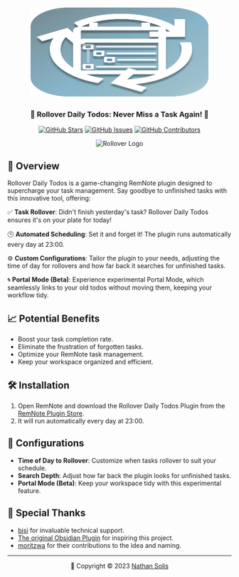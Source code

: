 <h1 align="center">
	<img src="https://raw.githubusercontent.com/coldenate/rollover-daily-todos/main/public/logo.svg" alt="Rollover Logo" width="400" height="200">
</h1>

<h3 align="center">
	📅 Rollover Daily Todos: Never Miss a Task Again! 📆
</h3>

<p align="center">
	<a href="https://github.com/coldenate/rollover-daily-todos/stargazers"><img src="https://img.shields.io/github/stars/coldenate/rollover-daily-todos?colorA=363a4f&colorB=b7bdf8&style=for-the-badge" alt="GitHub Stars"></a>
	<a href="https://github.com/coldenate/rollover-daily-todos/issues"><img src="https://img.shields.io/github/issues/coldenate/rollover-daily-todos?colorA=363a4f&colorB=f5a97f&style=for-the-badge" alt="GitHub Issues"></a>
	<a href="https://github.com/coldenate/rollover-daily-todos/contributors"><img src="https://img.shields.io/github/contributors/coldenate/rollover-daily-todos?colorA=363a4f&colorB=a6da95&style=for-the-badge" alt="GitHub Contributors"></a>
</p>

<p align="center">
	<img src="https://raw.githubusercontent.com/coldenate/rollover-daily-todos/main/.github/video.gif" alt="Rollover Logo" width="400" height="400">
</p>

## 🚀 Overview

Rollover Daily Todos is a game-changing RemNote plugin designed to supercharge your task management. Say goodbye to unfinished tasks with this innovative tool, offering:

✅ **Task Rollover**: Didn't finish yesterday's task? Rollover Daily Todos ensures it's on your plate for today!

🕒 **Automated Scheduling**: Set it and forget it! The plugin runs automatically every day at 23:00.

⚙️ **Custom Configurations**: Tailor the plugin to your needs, adjusting the time of day for rollovers and how far back it searches for unfinished tasks.

🌀 **Portal Mode (Beta)**: Experience experimental Portal Mode, which seamlessly links to your old todos without moving them, keeping your workflow tidy.

## 📈 Potential Benefits

- Boost your task completion rate.
- Eliminate the frustration of forgotten tasks.
- Optimize your RemNote task management.
- Keep your workspace organized and efficient.

## 🛠️ Installation

1. Open RemNote and download the Rollover Daily Todos Plugin from the [RemNote Plugin Store](https://remnote.com/plugins/rollover-daily-todos).
2. It will run automatically every day at 23:00.

## 🧰 Configurations

- **Time of Day to Rollover**: Customize when tasks rollover to suit your schedule.
- **Search Depth**: Adjust how far back the plugin looks for unfinished tasks.
- **Portal Mode (Beta)**: Keep your workspace tidy with this experimental feature.

## 🙏 Special Thanks

- [bjsi](https://github.com/bjsi) for invaluable technical support.
- [The original Obsidian Plugin](https://github.com/lumoe/obsidian-rollover-daily-todos) for inspiring this project.
- [moritzwa](https://twitter.com/MoritzW42) for their contributions to the idea and naming.

---

<p align="center">
	📆 Copyright &copy; 2023 <a href="https://github.com/coldenate" target="_blank">Nathan Solis</a>
</p>
